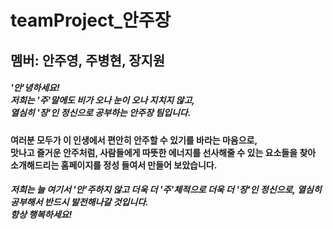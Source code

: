# teamProject_안주장

## 멤버: 안주영, 주병현, 장지원

##### '안'녕하세요!<br>저희는 '주'말에도 비가 오나 눈이 오나 지치지 않고,<br>열심히 '장'인 정신으로 공부하는 안주장 팀입니다.
#### 여러분 모두가 이 인생에서 편안히 안주할 수 있기를 바라는 마음으로,<br>맛나고 즐거운 안주처럼, 사람들에게 따뜻한 에너지를 선사해줄 수 있는 요소들을 찾아<br>소개해드리는 홈페이지를 정성 들여서 만들어 보았습니다.
##### 저희는 늘 여기서 '안'주하지 않고 더욱 더 '주'체적으로 더욱 더 '장'인 정신으로, 열심히 공부해서 반드시 발전해나갈 것입니다.<br>항상 행복하세요!